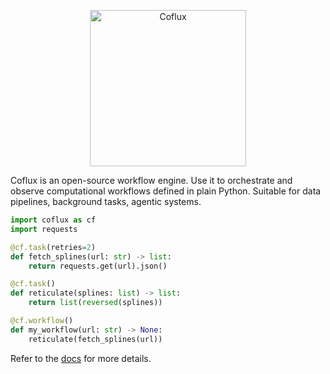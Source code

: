 <p align="center">
  <img src="logo.svg" width="250" alt="Coflux" />
</p>

Coflux is an open-source workflow engine. Use it to orchestrate and observe computational workflows defined in plain Python. Suitable for data pipelines, background tasks, agentic systems.

```python
import coflux as cf
import requests

@cf.task(retries=2)
def fetch_splines(url: str) -> list:
    return requests.get(url).json()

@cf.task()
def reticulate(splines: list) -> list:
    return list(reversed(splines))

@cf.workflow()
def my_workflow(url: str) -> None:
    reticulate(fetch_splines(url))
```

Refer to the [docs](https://docs.coflux.com) for more details.
